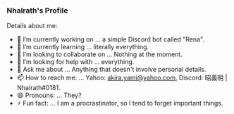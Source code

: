 ### Nhalrath's Profile

<!--
**Nhalrath/Profile** is a ✨ _special_ ✨ repository because its `README.md` (this file) appears on your GitHub profile.
-->

Details about me:

- 🔭 I’m currently working on ... a simple Discord bot called "Rena".
- 🌱 I’m currently learning ... literally everything.
- 👯 I’m looking to collaborate on ... Nothing at the moment.
- 🤔 I’m looking for help with ... everything.
- 💬 Ask me about ... Anything that doesn't involve personal details. 
- 📫 How to reach me: ... Yahoo: akira.yami@yahoo.com, Discord: 昭義明 | Nhalrath#0181.
- 😄 Pronouns: ... They?
- ⚡ Fun fact: ... I am a procrastinator, so I tend to forget important things.
